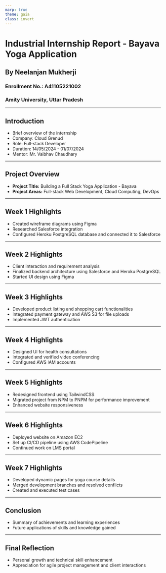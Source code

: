 ```yaml
---
marp: true
theme: gaia
class: invert
---
```


# Industrial Internship Report - Bayava Yoga Application

## By Neelanjan Mukherji

### Enrollment No.: A41105221002

### Amity University, Uttar Pradesh

---

## Introduction

- Brief overview of the internship
- Company: Cloud Grenud
- Role: Full-stack Developer
- Duration: 14/05/2024 - 01/07/2024
- Mentor: Mr. Vaibhav Chaudhary

---

## Project Overview

- **Project Title:** Building a Full Stack Yoga Application - Bayava
- **Project Areas:** Full-stack Web Development, Cloud Computing, DevOps

---

## Week 1 Highlights

- Created wireframe diagrams using Figma
- Researched Salesforce integration
- Configured Heroku PostgreSQL database and connected it to Salesforce

---

## Week 2 Highlights

- Client interaction and requirement analysis
- Finalized backend architecture using Salesforce and Heroku PostgreSQL
- Started UI design using Figma

---

## Week 3 Highlights

- Developed product listing and shopping cart functionalities
- Integrated payment gateway and AWS S3 for file uploads
- Implemented JWT authentication

---

## Week 4 Highlights

- Designed UI for health consultations
- Integrated and verified video conferencing
- Configured AWS IAM accounts

---

## Week 5 Highlights

- Redesigned frontend using TailwindCSS
- Migrated project from NPM to PNPM for performance improvement
- Enhanced website responsiveness

---

## Week 6 Highlights

- Deployed website on Amazon EC2
- Set up CI/CD pipeline using AWS CodePipeline
- Continued work on LMS portal

---

## Week 7 Highlights

- Developed dynamic pages for yoga course details
- Merged development branches and resolved conflicts
- Created and executed test cases

---

## Conclusion

- Summary of achievements and learning experiences
- Future applications of skills and knowledge gained

---

## Final Reflection

- Personal growth and technical skill enhancement
- Appreciation for agile project management and client interactions
